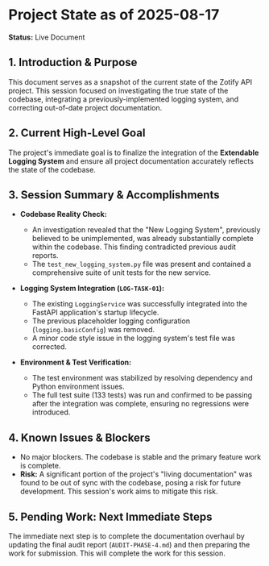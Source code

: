 # Project State as of 2025-08-17

**Status:** Live Document

## 1. Introduction & Purpose

This document serves as a snapshot of the current state of the Zotify API project. This session focused on investigating the true state of the codebase, integrating a previously-implemented logging system, and correcting out-of-date project documentation.

## 2. Current High-Level Goal

The project's immediate goal is to finalize the integration of the **Extendable Logging System** and ensure all project documentation accurately reflects the state of the codebase.

## 3. Session Summary & Accomplishments

*   **Codebase Reality Check:**
    *   An investigation revealed that the "New Logging System", previously believed to be unimplemented, was already substantially complete within the codebase. This finding contradicted previous audit reports.
    *   The `test_new_logging_system.py` file was present and contained a comprehensive suite of unit tests for the new service.

*   **Logging System Integration (`LOG-TASK-01`):**
    *   The existing `LoggingService` was successfully integrated into the FastAPI application's startup lifecycle.
    *   The previous placeholder logging configuration (`logging.basicConfig`) was removed.
    *   A minor code style issue in the logging system's test file was corrected.

*   **Environment & Test Verification:**
    *   The test environment was stabilized by resolving dependency and Python environment issues.
    *   The full test suite (133 tests) was run and confirmed to be passing after the integration was complete, ensuring no regressions were introduced.

## 4. Known Issues & Blockers

*   No major blockers. The codebase is stable and the primary feature work is complete.
*   **Risk:** A significant portion of the project's "living documentation" was found to be out of sync with the codebase, posing a risk for future development. This session's work aims to mitigate this risk.

## 5. Pending Work: Next Immediate Steps

The immediate next step is to complete the documentation overhaul by updating the final audit report (`AUDIT-PHASE-4.md`) and then preparing the work for submission. This will complete the work for this session.
